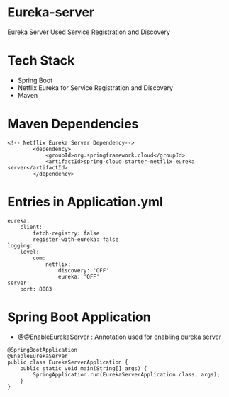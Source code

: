 # Eureka-server
Eureka Server Used Service Registration and Discovery

# Tech Stack
* Spring Boot
* Netflix Eureka for Service Registration and Discovery
* Maven

# Maven Dependencies
```
<!-- Netflix Eureka Server Dependency-->
		<dependency>
			<groupId>org.springframework.cloud</groupId>
			<artifactId>spring-cloud-starter-netflix-eureka-server</artifactId>
		</dependency>
```    

# Entries in Application.yml
```
eureka:
    client:
        fetch-registry: false
        register-with-eureka: false
logging:
    level:
        com:
            netflix:
                discovery: 'OFF'
                eureka: 'OFF'
server:
    port: 8083
```    

# Spring Boot Application

* @@EnableEurekaServer : Annotation used for enabling eureka server
```
@SpringBootApplication
@EnableEurekaServer
public class EurekaServerApplication {
	public static void main(String[] args) {
		SpringApplication.run(EurekaServerApplication.class, args);
	}
}
```
